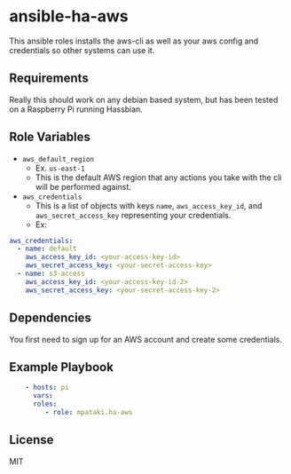 # ansible-ha-aws

This ansible roles installs the aws-cli as well as your aws config and credentials so other systems can use it.

## Requirements

Really this should work on any debian based system, but has been tested on a Raspberry Pi running Hassbian.

## Role Variables

- `aws_default_region`
  - Ex. `us-east-1`
  - This is the default AWS region that any actions you take with the cli will be performed against.
- `aws_credentials`
  - This is a list of objects with keys `name`, `aws_access_key_id`, and `aws_secret_access_key` representing your credentials.
  - Ex:

```yaml
aws_credentials:
  - name: default
    aws_access_key_id: <your-access-key-id>
    aws_secret_access_key: <your-secret-access-key>
  - name: s3-access
    aws_access_key_id: <your-access-key-id-2>
    aws_secret_access_key: <your-secret-access-key-2>
```

## Dependencies

You first need to sign up for an AWS account and create some credentials.

## Example Playbook

```yml
    - hosts: pi
      vars:
      roles:
         - role: mpataki.ha-aws
```

## License

MIT

